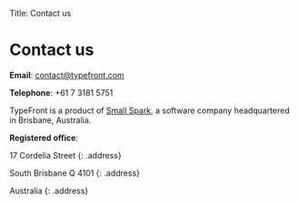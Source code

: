 Title: Contact us

# Contact us

**Email**: [contact@typefront.com][email]

**Telephone**: +61 7 3181 5751

TypeFront is a product of [Small Spark][smallspark], a software company
headquartered in Brisbane, Australia.

**Registered office**:

17 Cordelia Street
{: .address}

South Brisbane Q 4101
{: .address}

Australia
{: .address}

[email]: mailto:contact@typefront.com
[smallspark]: http://www.smallspark.com.au/

